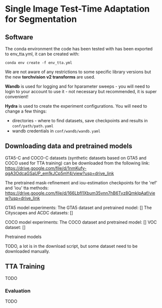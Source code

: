 # Single Image Test-Time Adaptation for Segmentation

## Software
The conda environment the code has been tested with has been exported to env_tta.yml, 
it can be created with:

```     
conda env create -f env_tta.yml
```

We are not aware of any restrictions to some specific library versions 
but the new **torchvision v2 transforms** are used.

**Wandb** is used for logging and for hparameter sweeps - you will need to login to your account to use it - not
necessary but recommended, it is super convenient!

**Hydra** is used to create the experiment configurations.
You will  need to change a few things:
* directories - where to find datasets, save checkpoints and results in
`conf/path/path.yaml`
* wandb credentials in `conf/wandb/wandb.yaml`

## Downloading data and pretrained models

GTA5-C and COCO-C datasets (synthetic datasets based on GTA5 and COCO used for TTA training) 
can be downloaded from the following link:
https://drive.google.com/file/d/1nmKufy-qgA3OdcaGSaUP_em1kJCp5mY4/view?usp=drive_link

The pretrained mask-refinement and iou-estimation checkpoints for the 'ref' and 'iou' tta methods: https://drive.google.com/file/d/166Lbfl1Xbum35vnn7hB6Tvz8QmkIpAaf/view?usp=drive_link

GTA5 model experiments:
The GTA5 dataset and pretrained model: []
The Cityscapes and ACDC datasets: []

COCO model experiments:
The COCO dataset and pretrained model: []
VOC dataset: []

Pretrained models

TODO, a lot is in the download script, but some dataset need to be downloaded manually.

## TTA Training

TODO

### Evaluation
TODO
